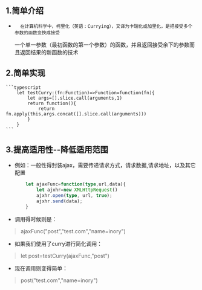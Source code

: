 ## 1.简单介绍

-       在计算机科学中，柯里化（英语：Currying），又译为卡瑞化或加里化，是把接受多个参数的函数变换成接受  
    一个单一参数（最初函数的第一个参数）的函数，并且返回接受余下的参数而且返回结果的新函数的技术

## 2.简单实现

    ```typescript
        let testCurry:(fn:Function)=>Function=function(fn){
            let args=[].slice.call(arguments,1)
            return function(){
                return fn.apply(this,args.concat([].slice.call(arguments)))
            }
        }
    ```
## 3.提高适用性--降低适用范围
-    例如：一般性得封装ajax，需要传递请求方式，请求数据,请求地址，以及其它配置
        ```typescript
            let ajaxFunc=function(type,url,data){
                let ajxhr=new XMLHttpRequest()
                ajxhr.open(type, url, true);
                ajxhr.send(data);
            }
        ```
-    调用得时候则是：
>    ajaxFunc("post","test.com","name=inory")
-    如果我们使用了curry进行简化调用：
>    let post=testCurry(ajaxFunc,"post")
-    现在调用则变得简单：
>    post("test.com","name=inory")
